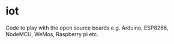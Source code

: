 # iot
Code to play with the open source boards e.g. Arduino, ESP8266, NodeMCU, WeMos, Raspberry pi etc.

